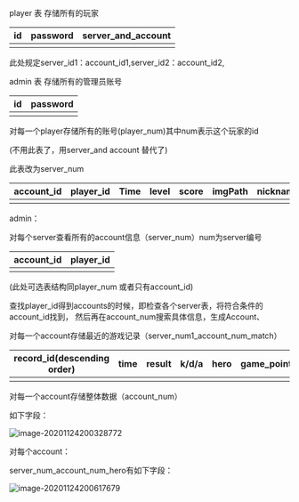 player 表 存储所有的玩家

| id   | password | server_and_account |
| ---- | -------- | ------------------ |
|      |          |                    |

此处规定server_id1：account_id1,server_id2：account_id2,

admin 表 存储所有的管理员账号

| id   | password |
| ---- | -------- |
|      |          |

对每一个player存储所有的账号(player_num)其中num表示这个玩家的id

(不用此表了，用server_and account 替代了)

此表改为server_num

| account_id | player_id | Time | level | score | imgPath | nickname |
| ---------- | --------- | ---- | ----- | ----- | ------- | -------- |
|            |           |      |       |       |         |          |









admin：

对每个server查看所有的account信息（server_num）num为server编号

| account_id | player_id |
| ---------- | --------- |
|            |           |

(此处可选表结构同player_num 或者只有account_id)

查找player_id得到accounts的时候，即检查各个server表，将符合条件的account_id找到， 然后再在account_num搜索具体信息，生成Account、



对每一个account存储最近的游戏记录（server_num1_account_num_match）

| record_id(descending order) | time | result | k/d/a | hero | game_point | hero_point | triple_kill | quadra_kill | rampage | mvp  | claimed | escape |      |
| --------------------------- | ---- | ------ | ----- | ---- | ---------- | ---------- | ----------- | ----------- | ------- | ---- | ------- | ------ | ---- |
|                             |      |        |       |      |            |            |             |             |         |      |         |        |      |

对每一个account存储整体数据（account_num）

如下字段：

![image-20201124200328772](C:\Users\Maple\AppData\Roaming\Typora\typora-user-images\image-20201124200328772.png)



对每个account：

server_num_account_num_hero有如下字段：

![image-20201124200617679](C:\Users\Maple\AppData\Roaming\Typora\typora-user-images\image-20201124200617679.png)